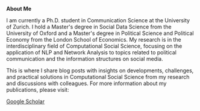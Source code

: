 **About Me**

I am currently a Ph.D. student in Communication Science at the University of Zurich. I hold a Master's degree in Social Data Science from the University of Oxford and a Master's degree in Political Science and Political Economy from the London School of Economics. My research is in the interdisciplinary field of Computational Social Science, focusing on the application of NLP and Network Analysis to topics related to political communication and the information structures on social media.

This is where I share blog posts with insights on developments, challenges, and practical solutions in Computational Social Science from my research and discussions with colleagues. For more information about my publications, please visit:

[Google Scholar](https://scholar.google.com/citations?user=aS8B5rkAAAAJ&hl=en)
